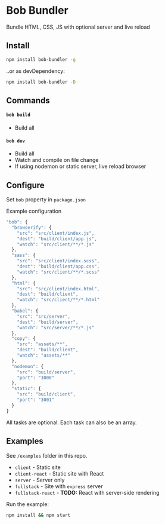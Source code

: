 
# Bob Bundler

Bundle HTML, CSS, JS with optional server and live reload

## Install

```bash
npm install bob-bundler -g
```

..or as devDependency:

```bash
npm install bob-bundler -D
```

## Commands

#### `bob build`

- Build all

#### `bob dev`

- Build all
- Watch and compile on file change
- If using nodemon or static server, live reload browser

## Configure

Set `bob` property in `package.json`

Example configuration

```js
"bob": {
  "browserify": {
    "src": "src/client/index.js",
    "dest": "build/client/app.js",
    "watch": "src/client/**/*.js"
  },
  "sass": {
    "src": "src/client/index.scss",
    "dest": "build/client/app.css",
    "watch": "src/client/**/*.scss"
  },
  "html": {
    "src": "src/client/index.html",
    "dest": "build/client",
    "watch": "src/client/**/*.html"
  },
  "babel": {
    "src": "src/server",
    "dest": "build/server",
    "watch": "src/server/**/*.js"
  },
  "copy": {
    "src": "assets/**",
    "dest": "build/client",
    "watch": "assets/**"
  },
  "nodemon": {
    "src": "build/server",
    "port": "3000"
  },
  "static": {
    "src": "build/client",
    "port": "3001"
  }
}
```

All tasks are optional. Each task can also be an array.

## Examples

See `/examples` folder in this repo.

- `client` - Static site
- `client-react` - Static site with React
- `server` - Server only
- `fullstack` - Site with `express` server
- `fullstack-react` - **TODO:** React with server-side rendering

Run the example:

```bash
npm install && npm start
```
